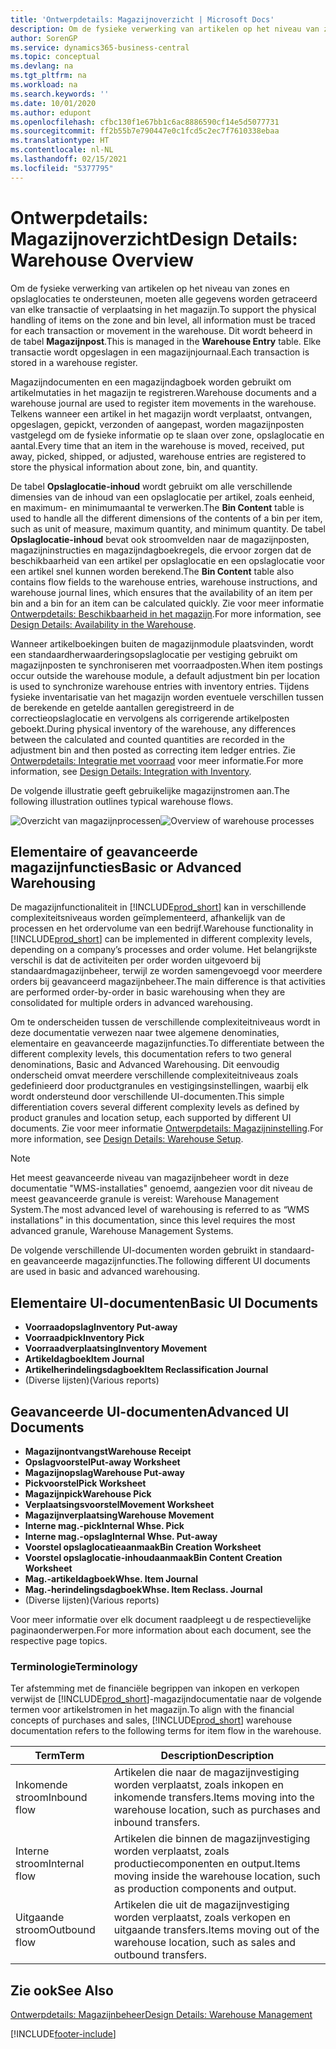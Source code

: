 ```yaml
---
title: 'Ontwerpdetails: Magazijnoverzicht | Microsoft Docs'
description: Om de fysieke verwerking van artikelen op het niveau van zones en opslaglocaties te ondersteunen, moeten alle gegevens worden getraceerd van elke transactie of verplaatsing in het magazijn. Dit wordt beheerd in de tabel **Magazijnpost**. Elke transactie wordt opgeslagen in een magazijnjournaal.
author: SorenGP
ms.service: dynamics365-business-central
ms.topic: conceptual
ms.devlang: na
ms.tgt_pltfrm: na
ms.workload: na
ms.search.keywords: ''
ms.date: 10/01/2020
ms.author: edupont
ms.openlocfilehash: cfbc130f1e67bb1c6ac8886590cf14e5d5077731
ms.sourcegitcommit: ff2b55b7e790447e0c1fcd5c2ec7f7610338ebaa
ms.translationtype: HT
ms.contentlocale: nl-NL
ms.lasthandoff: 02/15/2021
ms.locfileid: "5377795"
---
```

# <a name="design-details-warehouse-overview"></a><span data-ttu-id="34e4c-105">Ontwerpdetails: Magazijnoverzicht</span><span class="sxs-lookup"><span data-stu-id="34e4c-105">Design Details: Warehouse Overview</span></span>
<span data-ttu-id="34e4c-106">Om de fysieke verwerking van artikelen op het niveau van zones en opslaglocaties te ondersteunen, moeten alle gegevens worden getraceerd van elke transactie of verplaatsing in het magazijn.</span><span class="sxs-lookup"><span data-stu-id="34e4c-106">To support the physical handling of items on the zone and bin level, all information must be traced for each transaction or movement in the warehouse.</span></span> <span data-ttu-id="34e4c-107">Dit wordt beheerd in de tabel **Magazijnpost**.</span><span class="sxs-lookup"><span data-stu-id="34e4c-107">This is managed in the **Warehouse Entry** table.</span></span> <span data-ttu-id="34e4c-108">Elke transactie wordt opgeslagen in een magazijnjournaal.</span><span class="sxs-lookup"><span data-stu-id="34e4c-108">Each transaction is stored in a warehouse register.</span></span>  

<span data-ttu-id="34e4c-109">Magazijndocumenten en een magazijndagboek worden gebruikt om artikelmutaties in het magazijn te registreren.</span><span class="sxs-lookup"><span data-stu-id="34e4c-109">Warehouse documents and a warehouse journal are used to register item movements in the warehouse.</span></span> <span data-ttu-id="34e4c-110">Telkens wanneer een artikel in het magazijn wordt verplaatst, ontvangen, opgeslagen, gepickt, verzonden of aangepast, worden magazijnposten vastgelegd om de fysieke informatie op te slaan over zone, opslaglocatie en aantal.</span><span class="sxs-lookup"><span data-stu-id="34e4c-110">Every time that an item in the warehouse is moved, received, put away, picked, shipped, or adjusted, warehouse entries are registered to store the physical information about zone, bin, and quantity.</span></span>

<span data-ttu-id="34e4c-111">De tabel **Opslaglocatie-inhoud** wordt gebruikt om alle verschillende dimensies van de inhoud van een opslaglocatie per artikel, zoals eenheid, en maximum- en minimumaantal te verwerken.</span><span class="sxs-lookup"><span data-stu-id="34e4c-111">The **Bin Content** table is used to handle all the different dimensions of the contents of a bin per item, such as unit of measure, maximum quantity, and minimum quantity.</span></span> <span data-ttu-id="34e4c-112">De tabel **Opslaglocatie-inhoud** bevat ook stroomvelden naar de magazijnposten, magazijninstructies en magazijndagboekregels, die ervoor zorgen dat de beschikbaarheid van een artikel per opslaglocatie en een opslaglocatie voor een artikel snel kunnen worden berekend.</span><span class="sxs-lookup"><span data-stu-id="34e4c-112">The **Bin Content** table also contains flow fields to the warehouse entries, warehouse instructions, and warehouse journal lines, which ensures that the availability of an item per bin and a bin for an item can be calculated quickly.</span></span> <span data-ttu-id="34e4c-113">Zie voor meer informatie [Ontwerpdetails: Beschikbaarheid in het magazijn](design-details-availability-in-the-warehouse.md).</span><span class="sxs-lookup"><span data-stu-id="34e4c-113">For more information, see [Design Details: Availability in the Warehouse](design-details-availability-in-the-warehouse.md).</span></span>  

<span data-ttu-id="34e4c-114">Wanneer artikelboekingen buiten de magazijnmodule plaatsvinden, wordt een standaardherwaarderingsopslaglocatie per vestiging gebruikt om magazijnposten te synchroniseren met voorraadposten.</span><span class="sxs-lookup"><span data-stu-id="34e4c-114">When item postings occur outside the warehouse module, a default adjustment bin per location is used to synchronize warehouse entries with inventory entries.</span></span> <span data-ttu-id="34e4c-115">Tijdens fysieke inventarisatie van het magazijn worden eventuele verschillen tussen de berekende en getelde aantallen geregistreerd in de correctieopslaglocatie en vervolgens als corrigerende artikelposten geboekt.</span><span class="sxs-lookup"><span data-stu-id="34e4c-115">During physical inventory of the warehouse, any differences between the calculated and counted quantities are recorded in the adjustment bin and then posted as correcting item ledger entries.</span></span> <span data-ttu-id="34e4c-116">Zie [Ontwerpdetails: Integratie met voorraad](design-details-integration-with-inventory.md) voor meer informatie.</span><span class="sxs-lookup"><span data-stu-id="34e4c-116">For more information, see [Design Details: Integration with Inventory](design-details-integration-with-inventory.md).</span></span>  

<span data-ttu-id="34e4c-117">De volgende illustratie geeft gebruikelijke magazijnstromen aan.</span><span class="sxs-lookup"><span data-stu-id="34e4c-117">The following illustration outlines typical warehouse flows.</span></span>  

<span data-ttu-id="34e4c-118">![Overzicht van magazijnprocessen](media/design_details_warehouse_management_overview.png "Overzicht van magazijnprocessen")</span><span class="sxs-lookup"><span data-stu-id="34e4c-118">![Overview of warehouse processes](media/design_details_warehouse_management_overview.png "Overview of warehouse processes")</span></span>  

## <a name="basic-or-advanced-warehousing"></a><span data-ttu-id="34e4c-119">Elementaire of geavanceerde magazijnfuncties</span><span class="sxs-lookup"><span data-stu-id="34e4c-119">Basic or Advanced Warehousing</span></span>  
<span data-ttu-id="34e4c-120">De magazijnfunctionaliteit in [!INCLUDE[prod_short](includes/prod_short.md)] kan in verschillende complexiteitsniveaus worden geïmplementeerd, afhankelijk van de processen en het ordervolume van een bedrijf.</span><span class="sxs-lookup"><span data-stu-id="34e4c-120">Warehouse functionality in [!INCLUDE[prod_short](includes/prod_short.md)] can be implemented in different complexity levels, depending on a company’s processes and order volume.</span></span> <span data-ttu-id="34e4c-121">Het belangrijkste verschil is dat de activiteiten per order worden uitgevoerd bij standaardmagazijnbeheer, terwijl ze worden samengevoegd voor meerdere orders bij geavanceerd magazijnbeheer.</span><span class="sxs-lookup"><span data-stu-id="34e4c-121">The main difference is that activities are performed order-by-order in basic warehousing when they are consolidated for multiple orders in advanced warehousing.</span></span>  

 <span data-ttu-id="34e4c-122">Om te onderscheiden tussen de verschillende complexiteitniveaus wordt in deze documentatie verwezen naar twee algemene denominaties, elementaire en geavanceerde magazijnfuncties.</span><span class="sxs-lookup"><span data-stu-id="34e4c-122">To differentiate between the different complexity levels, this documentation refers to two general denominations, Basic and Advanced Warehousing.</span></span> <span data-ttu-id="34e4c-123">Dit eenvoudig onderscheid omvat meerdere verschillende complexiteitniveaus zoals gedefinieerd door productgranules en vestigingsinstellingen, waarbij elk wordt ondersteund door verschillende UI-documenten.</span><span class="sxs-lookup"><span data-stu-id="34e4c-123">This simple differentiation covers several different complexity levels as defined by product granules and location setup, each supported by different UI documents.</span></span> <span data-ttu-id="34e4c-124">Zie voor meer informatie [Ontwerpdetails: Magazijninstelling](design-details-warehouse-setup.md).</span><span class="sxs-lookup"><span data-stu-id="34e4c-124">For more information, see [Design Details: Warehouse Setup](design-details-warehouse-setup.md).</span></span>  

> [!NOTE]  
>  <span data-ttu-id="34e4c-125">Het meest geavanceerde niveau van magazijnbeheer wordt in deze documentatie "WMS-installaties" genoemd, aangezien voor dit niveau de meest geavanceerde granule is vereist: Warehouse Management System.</span><span class="sxs-lookup"><span data-stu-id="34e4c-125">The most advanced level of warehousing is referred to as “WMS installations” in this documentation, since this level requires the most advanced granule, Warehouse Management Systems.</span></span>  

 <span data-ttu-id="34e4c-126">De volgende verschillende UI-documenten worden gebruikt in standaard- en geavanceerde magazijnfuncties.</span><span class="sxs-lookup"><span data-stu-id="34e4c-126">The following different UI documents are used in basic and advanced warehousing.</span></span>  

## <a name="basic-ui-documents"></a><span data-ttu-id="34e4c-127">Elementaire UI-documenten</span><span class="sxs-lookup"><span data-stu-id="34e4c-127">Basic UI Documents</span></span>  

-   <span data-ttu-id="34e4c-128">**Voorraadopslag**</span><span class="sxs-lookup"><span data-stu-id="34e4c-128">**Inventory Put-away**</span></span>  
-   <span data-ttu-id="34e4c-129">**Voorraadpick**</span><span class="sxs-lookup"><span data-stu-id="34e4c-129">**Inventory Pick**</span></span>  
-   <span data-ttu-id="34e4c-130">**Voorraadverplaatsing**</span><span class="sxs-lookup"><span data-stu-id="34e4c-130">**Inventory Movement**</span></span>  
-   <span data-ttu-id="34e4c-131">**Artikeldagboek**</span><span class="sxs-lookup"><span data-stu-id="34e4c-131">**Item Journal**</span></span>  
-   <span data-ttu-id="34e4c-132">**Artikelherindelingsdagboek**</span><span class="sxs-lookup"><span data-stu-id="34e4c-132">**Item Reclassification Journal**</span></span>  
-   <span data-ttu-id="34e4c-133">(Diverse lijsten)</span><span class="sxs-lookup"><span data-stu-id="34e4c-133">(Various reports)</span></span>  

## <a name="advanced-ui-documents"></a><span data-ttu-id="34e4c-134">Geavanceerde UI-documenten</span><span class="sxs-lookup"><span data-stu-id="34e4c-134">Advanced UI Documents</span></span>  

-   <span data-ttu-id="34e4c-135">**Magazijnontvangst**</span><span class="sxs-lookup"><span data-stu-id="34e4c-135">**Warehouse Receipt**</span></span>  
-   <span data-ttu-id="34e4c-136">**Opslagvoorstel**</span><span class="sxs-lookup"><span data-stu-id="34e4c-136">**Put-away Worksheet**</span></span>  
-   <span data-ttu-id="34e4c-137">**Magazijnopslag**</span><span class="sxs-lookup"><span data-stu-id="34e4c-137">**Warehouse Put-away**</span></span>  
-   <span data-ttu-id="34e4c-138">**Pickvoorstel**</span><span class="sxs-lookup"><span data-stu-id="34e4c-138">**Pick Worksheet**</span></span>  
-   <span data-ttu-id="34e4c-139">**Magazijnpick**</span><span class="sxs-lookup"><span data-stu-id="34e4c-139">**Warehouse Pick**</span></span>  
-   <span data-ttu-id="34e4c-140">**Verplaatsingsvoorstel**</span><span class="sxs-lookup"><span data-stu-id="34e4c-140">**Movement Worksheet**</span></span>  
-   <span data-ttu-id="34e4c-141">**Magazijnverplaatsing**</span><span class="sxs-lookup"><span data-stu-id="34e4c-141">**Warehouse Movement**</span></span>  
-   <span data-ttu-id="34e4c-142">**Interne mag.-pick**</span><span class="sxs-lookup"><span data-stu-id="34e4c-142">**Internal Whse. Pick**</span></span>  
-   <span data-ttu-id="34e4c-143">**Interne mag.-opslag**</span><span class="sxs-lookup"><span data-stu-id="34e4c-143">**Internal Whse. Put-away**</span></span>  
-   <span data-ttu-id="34e4c-144">**Voorstel opslaglocatieaanmaak**</span><span class="sxs-lookup"><span data-stu-id="34e4c-144">**Bin Creation Worksheet**</span></span>  
-   <span data-ttu-id="34e4c-145">**Voorstel opslaglocatie-inhoudaanmaak**</span><span class="sxs-lookup"><span data-stu-id="34e4c-145">**Bin Content Creation Worksheet**</span></span>  
-   <span data-ttu-id="34e4c-146">**Mag.-artikeldagboek**</span><span class="sxs-lookup"><span data-stu-id="34e4c-146">**Whse. Item Journal**</span></span>  
-   <span data-ttu-id="34e4c-147">**Mag.-herindelingsdagboek**</span><span class="sxs-lookup"><span data-stu-id="34e4c-147">**Whse. Item Reclass. Journal**</span></span>  
-   <span data-ttu-id="34e4c-148">(Diverse lijsten)</span><span class="sxs-lookup"><span data-stu-id="34e4c-148">(Various reports)</span></span>  

<span data-ttu-id="34e4c-149">Voor meer informatie over elk document raadpleegt u de respectievelijke paginaonderwerpen.</span><span class="sxs-lookup"><span data-stu-id="34e4c-149">For more information about each document, see the respective page topics.</span></span>  

### <a name="terminology"></a><span data-ttu-id="34e4c-150">Terminologie</span><span class="sxs-lookup"><span data-stu-id="34e4c-150">Terminology</span></span>  
<span data-ttu-id="34e4c-151">Ter afstemming met de financiële begrippen van inkopen en verkopen verwijst de [!INCLUDE[prod_short](includes/prod_short.md)]-magazijndocumentatie naar de volgende termen voor artikelstromen in het magazijn.</span><span class="sxs-lookup"><span data-stu-id="34e4c-151">To align with the financial concepts of purchases and sales, [!INCLUDE[prod_short](includes/prod_short.md)] warehouse documentation refers to the following terms for item flow in the warehouse.</span></span>  

|<span data-ttu-id="34e4c-152">Term</span><span class="sxs-lookup"><span data-stu-id="34e4c-152">Term</span></span>|<span data-ttu-id="34e4c-153">Description</span><span class="sxs-lookup"><span data-stu-id="34e4c-153">Description</span></span>|  
|----------|---------------------------------------|  
|<span data-ttu-id="34e4c-154">Inkomende stroom</span><span class="sxs-lookup"><span data-stu-id="34e4c-154">Inbound flow</span></span>|<span data-ttu-id="34e4c-155">Artikelen die naar de magazijnvestiging worden verplaatst, zoals inkopen en inkomende transfers.</span><span class="sxs-lookup"><span data-stu-id="34e4c-155">Items moving into the warehouse location, such as purchases and inbound transfers.</span></span>|  
|<span data-ttu-id="34e4c-156">Interne stroom</span><span class="sxs-lookup"><span data-stu-id="34e4c-156">Internal flow</span></span>|<span data-ttu-id="34e4c-157">Artikelen die binnen de magazijnvestiging worden verplaatst, zoals productiecomponenten en output.</span><span class="sxs-lookup"><span data-stu-id="34e4c-157">Items moving inside the warehouse location, such as production components and output.</span></span>|  
|<span data-ttu-id="34e4c-158">Uitgaande stroom</span><span class="sxs-lookup"><span data-stu-id="34e4c-158">Outbound flow</span></span>|<span data-ttu-id="34e4c-159">Artikelen die uit de magazijnvestiging worden verplaatst, zoals verkopen en uitgaande transfers.</span><span class="sxs-lookup"><span data-stu-id="34e4c-159">Items moving out of the warehouse location, such as sales and outbound transfers.</span></span>|  

## <a name="see-also"></a><span data-ttu-id="34e4c-160">Zie ook</span><span class="sxs-lookup"><span data-stu-id="34e4c-160">See Also</span></span>  
 [<span data-ttu-id="34e4c-161">Ontwerpdetails: Magazijnbeheer</span><span class="sxs-lookup"><span data-stu-id="34e4c-161">Design Details: Warehouse Management</span></span>](design-details-warehouse-management.md)


[!INCLUDE[footer-include](includes/footer-banner.md)]